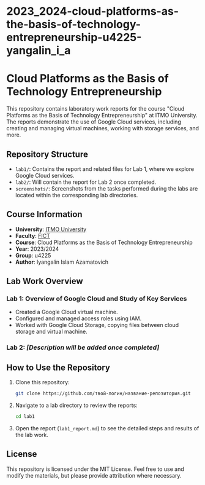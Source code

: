 # 2023_2024-cloud-platforms-as-the-basis-of-technology-entrepreneurship-u4225-yangalin_i_a
# Cloud Platforms as the Basis of Technology Entrepreneurship

This repository contains laboratory work reports for the course "Cloud Platforms as the Basis of Technology Entrepreneurship" at ITMO University. The reports demonstrate the use of Google Cloud services, including creating and managing virtual machines, working with storage services, and more.

## Repository Structure

- `lab1/`: Contains the report and related files for Lab 1, where we explore Google Cloud services.
- `lab2/`: Will contain the report for Lab 2 once completed.
- `screenshots/`: Screenshots from the tasks performed during the labs are located within the corresponding lab directories.

## Course Information

- **University**: [ITMO University](https://itmo.ru/ru/)
- **Faculty**: [FICT](https://fict.itmo.ru)
- **Course**: Cloud Platforms as the Basis of Technology Entrepreneurship
- **Year**: 2023/2024
- **Group**: u4225
- **Author**: Iyangalin Islam Azamatovich

## Lab Work Overview

### Lab 1: Overview of Google Cloud and Study of Key Services
- Created a Google Cloud virtual machine.
- Configured and managed access roles using IAM.
- Worked with Google Cloud Storage, copying files between cloud storage and virtual machine.

### Lab 2: *[Description will be added once completed]*

## How to Use the Repository

1. Clone this repository:
    ```bash
    git clone https://github.com/твой-логин/название-репозитория.git
    ```

2. Navigate to a lab directory to review the reports:
    ```bash
    cd lab1
    ```

3. Open the report (`lab1_report.md`) to see the detailed steps and results of the lab work.

## License

This repository is licensed under the MIT License. Feel free to use and modify the materials, but please provide attribution where necessary.

